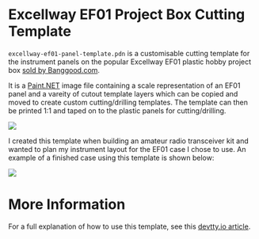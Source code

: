 # Excellway EF01 Project Box Cutting Template

`excellway-ef01-panel-template.pdn` is a customisable cutting template for the instrument panels on the popular Excellway EF01 plastic hobby project box [sold by Banggood.com](https://www.banggood.com/Electronic-Plastic-Shell-Cartridge-Handle-Project-Case-Desk-Instrument-200x175x70mm-p-1035473.html).

It is a [Paint.NET](https://www.getpaint.net) image file containing a scale representation of an EF01 panel and a vareity of cutout template layers which can be copied and moved to create custom cutting/drilling templates. The template can then be printed 1:1 and taped on to the plastic panels for cutting/drilling.

![](https://user-images.githubusercontent.com/29228695/34537392-25d1447a-f0c0-11e7-8490-53a8915e1917.png)

I created this template when building an amateur radio transceiver kit and wanted to plan my instrument layout for the EF01 case I chose to use. An example of a finished case using this template is shown below:

![](https://user-images.githubusercontent.com/29228695/34537636-145cea04-f0c1-11e7-8b49-d02859157e98.jpg)

# More Information

For a full explanation of how to use this template, see this [devtty.io article](https://devtty.io/2017/11/electronics/excellway-project-box-drill-template/).
